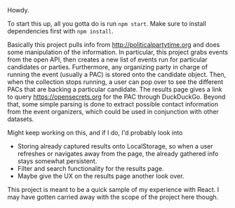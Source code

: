Howdy.

To start this up, all you gotta do is run `npm start`. Make sure to install dependencies first with `npm install`.

Basically this project pulls info from http://politicalpartytime.org and does some manipulation of the information. In particular, this project grabs events from the open API, then creates a new list of events run for particular candidates or parties. Furthermore, any organizing party in charge of running the event (usually a PAC) is stored onto the candidate object. Then, when the collection stops running, a user can pop over to see the different PACs that are backing a particular candidate. The results page gives a link to query https://opensecrets.org for the PAC through DuckDuckGo. Beyond that, some simple parsing is done to extract possible contact information from the event organizers, which could be used in conjunction with other datasets.

Might keep working on this, and if I do, I'd probably look into
- Storing already captured results onto LocalStorage, so when a user refreshes or navigates away from the page, the already gathered info stays somewhat persistent.
- Filter and search functionality for the results page.
- Maybe give the UX on the results page another look over.

This project is meant to be a quick sample of my experience with React. I may have gotten carried away with the scope of the project here though.
